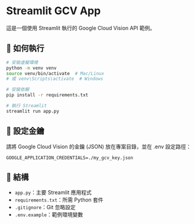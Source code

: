 # Streamlit GCV App

這是一個使用 Streamlit 執行的 Google Cloud Vision API 範例。

## 🚀 如何執行

```bash
# 安裝虛擬環境
python -m venv venv
source venv/bin/activate  # Mac/Linux
# 或 venv\Scripts\activate  # Windows

# 安裝依賴
pip install -r requirements.txt

# 執行 Streamlit
streamlit run app.py
```

## 🔑 設定金鑰

請將 Google Cloud Vision 的金鑰 (JSON) 放在專案目錄，並在 .env 設定路徑：

```plaintext
GOOGLE_APPLICATION_CREDENTIALS=./my_gcv_key.json
```

## 📂 結構

- `app.py`：主要 Streamlit 應用程式
- `requirements.txt`：所需 Python 套件
- `.gitignore`：Git 忽略設定
- `.env.example`：範例環境變數
